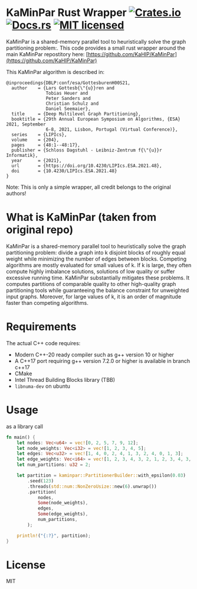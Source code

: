 # KaMinPar Rust Wrapper [![Crates.io][crates-badge]][crates-url] [![Docs.rs][docs-badge]][docs-rs] [![MIT licensed][mit-badge]][mit-url]

[crates-badge]: https://img.shields.io/crates/v/kaminpar.svg
[crates-url]: https://crates.io/crates/kaminpar
[mit-badge]: https://img.shields.io/badge/license-MIT-blue.svg
[mit-url]: https://opensource.org/licenses/MIT
[docs-rs]: https://docs.rs/kaminpar
[docs-badge]: https://img.shields.io/docsrs/kaminpar/0.2.6

KaMinPar is a shared-memory parallel tool to heuristically solve the graph partitioning problem:. This code provides a 
small rust wrapper around the main KaMinPar repostitory here: [https://github.com/KaHIP/KaMinPar](https://github.com/KaHIP/KaMinPar)

This KaMinPar algorithm is described in:

```
@inproceedings{DBLP:conf/esa/GottesburenH00S21,
  author    = {Lars Gottesb{\"{u}}ren and
               Tobias Heuer and
               Peter Sanders and
               Christian Schulz and
               Daniel Seemaier},
  title     = {Deep Multilevel Graph Partitioning},
  booktitle = {29th Annual European Symposium on Algorithms, {ESA} 2021, September
               6-8, 2021, Lisbon, Portugal (Virtual Conference)},
  series    = {LIPIcs},
  volume    = {204},
  pages     = {48:1--48:17},
  publisher = {Schloss Dagstuhl - Leibniz-Zentrum f{\"{u}}r Informatik},
  year      = {2021},
  url       = {https://doi.org/10.4230/LIPIcs.ESA.2021.48},
  doi       = {10.4230/LIPIcs.ESA.2021.48}
}
```

Note: This is only a simple wrapper, all credit belongs to the original authors!

# What is KaMinPar (taken from original repo)

KaMinPar is a shared-memory parallel tool to heuristically solve the graph partitioning problem: divide a graph into k disjoint 
blocks of roughly equal weight while minimizing the number of edges between blocks. Competing algorithms are mostly evaluated for 
small values of k. If k is large, they often compute highly imbalance solutions, solutions of low quality or suffer excessive 
running time. KaMinPar substantially mitigates these problems. It computes partitions of comparable quality to other high-quality 
graph partitioning tools while guaranteeing the balance constraint for unweighted input graphs. Moreover, for large values of k, it is 
an order of magnitude faster than competing algorithms.

# Requirements

The actual C++ code requires:

- Modern C++-20 ready compiler such as g++ version 10 or higher
- A C++17 port requiring g++ version 7.2.0 or higher is available in branch c++17
- CMake
- Intel Thread Building Blocks library (TBB)
- `libnuma-dev` on ubuntu

# Usage

as a library call

```rust
fn main() {
    let nodes: Vec<u64> = vec![0, 2, 5, 7, 9, 12];
    let node_weights: Vec<i32> = vec![1, 2, 3, 4, 5];
    let edges: Vec<u32> = vec![1, 4, 0, 2, 4, 1, 3, 2, 4, 0, 1, 3];
    let edge_weights: Vec<i64> = vec![1, 2, 3, 4, 3, 2, 1, 2, 3, 4, 3, 2];
    let num_partitions: u32 = 2;

    let partition = kaminpar::PartitionerBuilder::with_epsilon(0.03)
        .seed(123)
        .threads(std::num::NonZeroUsize::new(6).unwrap())
        .partition(
            nodes,
            Some(node_weights),
            edges,
            Some(edge_weights),
            num_partitions,
        );

    println!("{:?}", partition);
}

```

# License

MIT